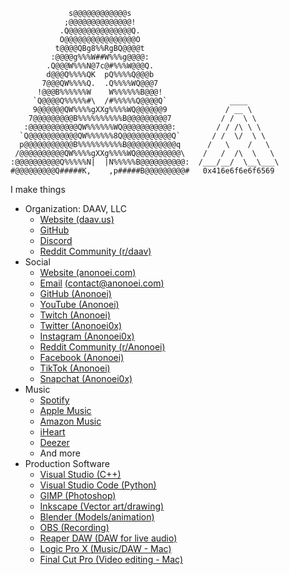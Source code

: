                  s@@@@@@@@@@@@s             
                ;@@@@@@@@@@@@@@!            
               .Q@@@@@@@@@@@@@@Q.           
               O@@@@@@@@@@@@@@@@O           
              t@@@@QBg8%%RgBQ@@@@t          
             :@@@@g%%%W##W%%%g@@@@:         
            .Q@@@W%%%N@7c@#%%%W@@@Q.        
            d@@@Q%%%%QK  pQ%%%%Q@@@b        
           7@@@QW%%%%Q.  .Q%%%%WQ@@@7       
          !@@@B%%%%%%W    W%%%%%%B@@@!      
         `Q@@@@Q%%%%%#\  /#%%%%%Q@@@@Q`              ____
         9@@@@@@QW%%%%gXXg%%%%WQ@@@@@@9             / __ \
        7@@@@@@@@@B%%%%%%%%%%B@@@@@@@@@7           / /  \ \
       :@@@@@@@@@@@QW%%%%%%WQ@@@@@@@@@@@:         / / /\ \ \
      `Q@@@@@@@@@@@QW%%%%%%8Q@@@@@@@@@@@Q`       / /  \/  \ \
      p@@@@@@@@@@@B%%%%%%%%%%B@@@@@@@@@@@q      /   \    /   \
     /@@@@@@@@@@QW%%%%gXXg%%%%WQ@@@@@@@@@@\    /   /  /\  \   \
    :@@@@@@@@@@Q%%%%%N|  |N%%%%%B@@@@@@@@@@:  /___/__/  \__\___\
    #@@@@@@@@@Q#####K,    ,p#####B@@@@@@@@@#   0x416e6f6e6f6569
 I make things
 - Organization: DAAV, LLC
   - [Website (daav.us)](https://daav.us)
   - [GitHub](https://github.com/daavofficial)
   - [Discord](https://daav.us/dv_discord)
   - [Reddit Community (r/daav)](https://daav.us/dv_redditpage)
 - Social
   - [Website (anonoei.com)](https://anonoei.com)
   - [Email](https://anonoei.com/contact) [(contact@anonoei.com)](mailto:contact@anonoei.com)
   - [GitHub (Anonoei)](https://daav.us/ano_github)
   - [YouTube (Anonoei)](https://daav.us/ano_youtube)
   - [Twitch (Anonoei)](https://daav.us/ano_twitch)
   - [Twitter (Anonoei0x)](https://daav.us/ano_twitter)
   - [Instagram (Anonoei0x)](https://daav.us/ano_instagram)
   - [Reddit Community (r/Anonoei)](https://daav.us/ano_redditpage)
   - [Facebook (Anonoei)](https://daav.us/ano_facebook)
   - [TikTok (Anonoei)](https://daav.us/ano_tiktok)
   - [Snapchat (Anonoei0x)](https://daav.us/ano_snapchat)
 - Music
   - [Spotify](https://daav.us/ano_spotify)
   - [Apple Music](https://daav.us/ano_applemusic)
   - [Amazon Music](https://daav.us/ano_amazonmusic)
   - [iHeart](https://daav.us/ano_iheart)
   - [Deezer](https://daav.us/ano_deezer)
   - And more
 - Production Software
   - [Visual Studio (C++)](https://visualstudio.microsoft.com/)
   - [Visual Studio Code (Python)](https://code.visualstudio.com/)
   - [GIMP (Photoshop)](https://www.gimp.org/)
   - [Inkscape (Vector art/drawing)](https://inkscape.org/)
   - [Blender (Models/animation)](https://www.blender.org/)
   - [OBS (Recording)](https://obsproject.com/)
   - [Reaper DAW (DAW for live audio)](https://www.reaper.fm/)
   - [Logic Pro X (Music/DAW - Mac)](https://www.apple.com/logic-pro/)
   - [Final Cut Pro (Video editing - Mac)](https://www.apple.com/final-cut-pro/)
